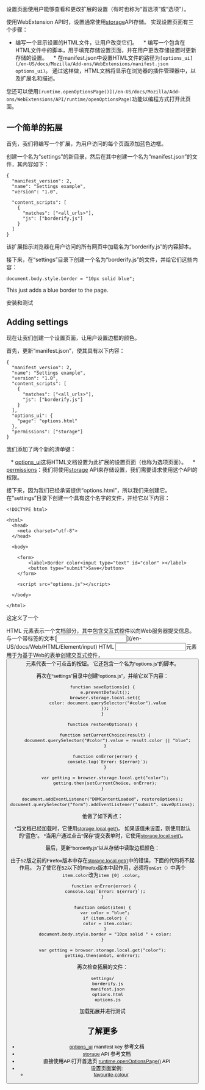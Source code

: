 设置页面使用户能够查看和更改扩展的设置（有时也称为“首选项”或“选项”）。

使用WebExtension API时，设置通常使用[storage](/en-US/docs/Mozilla/Add-ons/WebExtensions/API/storage)API存储。 实现设置页面有三个步骤：

   * 编写一个显示设置的HTML文件，让用户改变它们。
   * 编写一个包含在HTML文件中的脚本，用于填充存储设置页面，并在用户更改存储设置时更新存储的设置。
   * 在manifest.json中设置HTML文件的路径为`[options_ui](/en-US/docs/Mozilla/Add-ons/WebExtensions/manifest.json options_ui)`。 通过这样做，HTML文档将显示在浏览器的插件管理器中，以及扩展名和描述。

您还可以使用`[runtime.openOptionsPage()](/en-US/docs/Mozilla/Add-ons/WebExtensions/API/runtime/openOptionsPage)`功能以编程方式打开此页面。

## 一个简单的拓展

首先，我们将编写一个扩展，为用户访问的每个页面添加蓝色边框。

创建一个名为“settings”的新目录，然后在其中创建一个名为“manifest.json”的文件，其内容如下：

    {
      "manifest_version": 2,
      "name": "Settings example",
      "version": "1.0",
    
      "content_scripts": [
        {
          "matches": ["<all_urls>"],
          "js": ["borderify.js"]
        }
      ]
    }

该扩展指示浏览器在用户访问的所有网页中加载名为“borderify.js”的内容脚本。

接下来，在“settings”目录下创建一个名为“borderify.js”的文件，并给它们这些内容：

    document.body.style.border = "10px solid blue";

This just adds a blue border to the page.

安装和测试

## Adding settings

现在让我们创建一个设置页面，让用户设置边框的颜色。

首先，更新“manifest.json”，使其具有以下内容：

    {
      "manifest_version": 2,
      "name": "Settings example",
      "version": "1.0",
      "content_scripts": [
        {
          "matches": ["<all_urls>"],
          "js": ["borderify.js"]
        }
      ],
      "options_ui": {
        "page": "options.html"
      },
      "permissions": ["storage"]
    }
    
我们添加了两个新的清单键：

   * [options_ui](/en-US/docs/Mozilla/Add-ons/WebExtensions/manifest.json/options_ui)这将HTML文档设置为此扩展的设置页面（也称为选项页面）。
   * [permissions](/en-US/docs/Mozilla/Add-ons/WebExtensions/manifest.json/permissions)：我们将使用[storage](/en-US/docs/Mozilla/Add-ons/WebExtensions/API/storage) API来存储设置，我们需要请求使用这个API的权限。

接下来，因为我们已经承诺提供“options.html”，所以我们来创建它。在“settings”目录下创建一个具有这个名字的文件，并给它以下内容：

    <!DOCTYPE html>
    
    <html>
      <head>
        <meta charset="utf-8">
      </head>
    
      <body>
    
        <form>
            <label>Border color<input type="text" id="color" ></label>
            <button type="submit">Save</button>
        </form>
    
        <script src="options.js"></script>
    
      </body>
    
    </html>



这定义了一个[<form>](/en-US/docs/Web/HTML/Element/form) HTML 元素表示一个文档部分，其中包含交互式控件以向Web服务器提交信息。 与一个带标签的文本[<input>](/en- US/docs/Web/HTML/Element/input) HTML <input>元素用于为基于Web的表单创建交互式控件， <button>元素代表一个可点击的按钮。 它还包含一个名为“options.js”的脚本。


再次在“settings”目录中创建“options.js”，并给它以下内容：
    
    function saveOptions(e) {
      e.preventDefault();
      browser.storage.local.set({
        color: document.querySelector("#color").value
      });
    }
    
    function restoreOptions() {
    
      function setCurrentChoice(result) {
        document.querySelector("#color").value = result.color || "blue";
      }
    
      function onError(error) {
        console.log(`Error: ${error}`);
      }
    
      var getting = browser.storage.local.get("color");
      getting.then(setCurrentChoice, onError);
    }
    
    document.addEventListener("DOMContentLoaded", restoreOptions);
    document.querySelector("form").addEventListener("submit", saveOptions);
    
他做了如下两点：

   *当文档已经加载时，它使用[storage.local.get()](/en-US/docs/Mozilla/Add-ons/WebExtensions/API/storage/StorageArea/get)。 如果该值未设置，则使用默认的“蓝色”。
   *当用户通过点击“保存”提交表单时，它使用[storage.local.set()](/en-US/docs/Mozilla/Add-ons/WebExtensions/API/storage/StorageArea/set)。

最后，更新“borderify.js”以从存储中读取边框颜色：

由于52版之前的Firefox版本中存在[storage.local.get()](/en-US/docs/Mozilla/Add-ons/WebExtensions/API/storage/StorageArea/get)中的错误，下面的代码将不起作用。 为了使它在52以下的Firefox版本中起作用，必须将`onGot（）`中两个`item.color`改为`item [0] .color`。

     function onError(error) {
      console.log(`Error: ${error}`);
    }
    
    function onGot(item) {
      var color = "blue";
      if (item.color) {
        color = item.color;
      }
      document.body.style.border = "10px solid " + color;
    }
    
    var getting = browser.storage.local.get("color");
    getting.then(onGot, onError);
    

再次检查拓展的文件：

    settings/
        borderify.js
        manifest.json
        options.html
        options.js

加载拓展并进行测试

## 了解更多

  * [options_ui](/en-US/docs/Mozilla/Add-ons/WebExtensions/manifest.json/options_ui) manifest key 参考文档
  * [storage](/en-US/docs/Mozilla/Add-ons/WebExtensions/API/storage) API 参考文档
  * 直接使用API打开首选页 [runtime.openOptionsPage()](/en-US/docs/Mozilla/Add-ons/WebExtensions/API/runtime/openOptionsPage) API
  * 设置页面案例: 
    * [favourite-colour](https://github.com/mdn/webextensions-examples/tree/master/favourite-colour)

